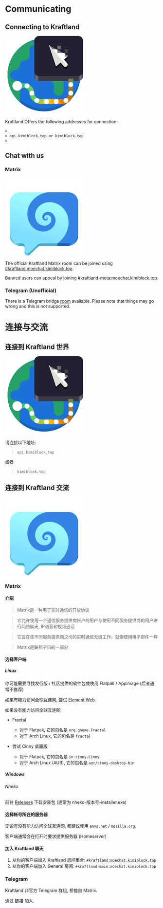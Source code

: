# Communicating

## Connecting to Kraftland 

![Connect](img/Minecraft/org.gnome.Connections.svg)

Kraftland Offers the following addresses for connection:

```
> 
> api.kimiblock.top or kimiblock.top
> 
```

## Chat with us

### Matrix

![Chat](img/Minecraft/chat.svg)

The official Kraftland Matrix room can be joined using [#kraftland:moechat.kimiblock.top](https://matrix.to/#/%23kraftland:moechat.kimiblock.top). 

Banned users can appeal by joining [#kraftland-meta:moechat.kimiblock.top](https://matrix.to/#/%23kraftland-meta:moechat.kimiblock.top).

### Telegram (Unofficial)

There is a Telegram bridge [room](https://t.me/kraftland_bridge) available. Please note that things may go wrong and this is not supported.


# 连接与交流

## 连接到 Kraftland 世界

![Connect](img/Minecraft/org.gnome.Connections.svg)

请连接以下地址:

> ```
> api.kimiblock.top
> ```

或者

> ```
> kimiblock.top
> ```

## 连接到 Kraftland 交流

![Chat](img/Minecraft/chat.svg)

### Matrix

#### 介绍
> Matrix是一种用于实时通信的开放协议

> 它允许使用一个通信服务提供商帐户的用户与使用不同服务提供商的用户进行网络聊天, IP语音和视频通话

> 它旨在使不同服务提供商之间的实时通信无缝工作，就像使用电子邮件一样

> Matrix是联邦宇宙的一部分

#### 选择客户端

##### Linux
你可能需要寻找发行版 / 社区提供的软件包或使用 Flatpak / Appimage (后者通常不推荐)

如果有能力访问全球互连网, 尝试 [Element Web](https://app.element.io).

如果没有能力访问全球互连网:

- Fractal
	* 对于 Flatpak, 它的包名是 `org.gnome.Fractal`
	* 对于 Arch Linux, 它的包名是 `fractal`

- 尝试 Cinny 桌面版
    * 对于 Flatpak, 它的包名是 `in.cinny.Cinny`
    * 对于 Arch Linux (AUR), 它的包名是 `aur/cinny-desktop-bin`


##### Windows
###### Nheko
前往 [Releases](https://github.com/Nheko-Reborn/nheko/releases/latest) 下载安装包 (通常为 nheko-版本号-installer.exe)

#### 选择帐号所在的服务器

无论有没有能力访问全球互连网, 都建议使用 `envs.net` / `mozilla.org`.

客户端通常会在打开时要求提供服务器 (Homeserver)

#### 加入 Kraftland 聊天

1. 从你的客户端加入 Kraftland 房间集合: `#kraftland:moechat.kimiblock.top`
2. 从你的客户端加入 General 房间: `#kraftland-main:moechat.kimiblock.top`

### Telegram

Kraftland 非官方 Telegram 群组, 桥接自 Matrix.

通过 [链接](https://t.me/kraftland_bridge) 加入.

